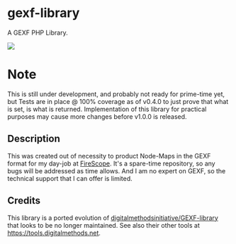# gexf-library
A GEXF PHP Library.

![](https://github.com/neotsn/gexf-library/workflows/build/badge.svg)

# Note
This is still under development, and probably not ready for prime-time yet, but Tests are in place @ 100% coverage as of v0.4.0 to just prove that what is set, is what is returned. Implementation of this library for practical purposes may cause more changes before v1.0.0 is released. 

## Description
This was created out of necessity to product Node-Maps in the GEXF format for my day-job at [FireScope](https://www.firescope.com). It's a spare-time repository, so any bugs will be addressed as time allows. And I am no expert on GEXF, so the technical support that I can offer is limited. 

## Credits
This library is a ported evolution of [digitalmethodsinitiative/GEXF-library](https://github.com/digitalmethodsinitiative/GEXF-library) that looks to be no longer maintained. See also their other tools at https://tools.digitalmethods.net. 
